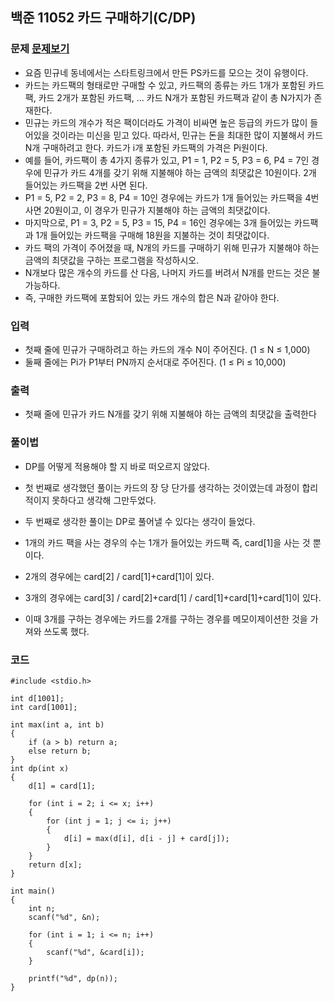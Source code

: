 ## 백준 11052 카드 구매하기(C/DP)

### 문제 [문제보기](https://www.acmicpc.net/problem/11052)
- 요즘 민규네 동네에서는 스타트링크에서 만든 PS카드를 모으는 것이 유행이다.
- 카드는 카드팩의 형태로만 구매할 수 있고, 카드팩의 종류는 카드 1개가 포함된 카드팩, 카드 2개가 포함된 카드팩, ... 카드 N개가 포함된 카드팩과 같이 총 N가지가 존재한다.
- 민규는 카드의 개수가 적은 팩이더라도 가격이 비싸면 높은 등급의 카드가 많이 들어있을 것이라는 미신을 믿고 있다. 따라서, 민규는 돈을 최대한 많이 지불해서 카드 N개 구매하려고 한다. 카드가 i개 포함된 카드팩의 가격은 Pi원이다.
- 예를 들어, 카드팩이 총 4가지 종류가 있고, P1 = 1, P2 = 5, P3 = 6, P4 = 7인 경우에 민규가 카드 4개를 갖기 위해 지불해야 하는 금액의 최댓값은 10원이다. 2개 들어있는 카드팩을 2번 사면 된다.
- P1 = 5, P2 = 2, P3 = 8, P4 = 10인 경우에는 카드가 1개 들어있는 카드팩을 4번 사면 20원이고, 이 경우가 민규가 지불해야 하는 금액의 최댓값이다.
- 마지막으로, P1 = 3, P2 = 5, P3 = 15, P4 = 16인 경우에는 3개 들어있는 카드팩과 1개 들어있는 카드팩을 구매해 18원을 지불하는 것이 최댓값이다.
- 카드 팩의 가격이 주어졌을 때, N개의 카드를 구매하기 위해 민규가 지불해야 하는 금액의 최댓값을 구하는 프로그램을 작성하시오. 
- N개보다 많은 개수의 카드를 산 다음, 나머지 카드를 버려서 N개를 만드는 것은 불가능하다. 
- 즉, 구매한 카드팩에 포함되어 있는 카드 개수의 합은 N과 같아야 한다.


### 입력
- 첫째 줄에 민규가 구매하려고 하는 카드의 개수 N이 주어진다. (1 ≤ N ≤ 1,000)
- 둘째 줄에는 Pi가 P1부터 PN까지 순서대로 주어진다. (1 ≤ Pi ≤ 10,000)

### 출력
 - 첫째 줄에 민규가 카드 N개를 갖기 위해 지불해야 하는 금액의 최댓값을 출력한다

### 풀이법
 - DP를 어떻게 적용해야 할 지 바로 떠오르지 않았다. 
 - 첫 번째로 생각했던 풀이는 카드의 장 당 단가를 생각하는 것이였는데 과정이 합리적이지 못하다고 생각해 그만두었다.
 - 두 번째로 생각한 풀이는 DP로 풀어낼 수 있다는 생각이 들었다.

 - 1개의 카드 팩을 사는 경우의 수는 1개가 들어있는 카드팩 즉, card[1]을 사는 것 뿐이다.
 - 2개의 경우에는 card[2] / card[1]+card[1]이 있다.
 - 3개의 경우에는 card[3] / card[2]+card[1] / card[1]+card[1]+card[1]이 있다. 
 - 이때 3개를 구하는 경우에는 카드를 2개를 구하는 경우를 메모이제이션한 것을 가져와 쓰도록 했다.


### 코드
```
#include <stdio.h>

int d[1001];
int card[1001];

int max(int a, int b)
{
	if (a > b) return a;
	else return b;
}
int dp(int x)
{
	d[1] = card[1];

	for (int i = 2; i <= x; i++)
	{
		for (int j = 1; j <= i; j++)
		{
			d[i] = max(d[i], d[i - j] + card[j]);
		}
	}
	return d[x];
}

int main()
{
	int n;
	scanf("%d", &n);

	for (int i = 1; i <= n; i++)
	{
		scanf("%d", &card[i]);
	}

	printf("%d", dp(n));
}
```
